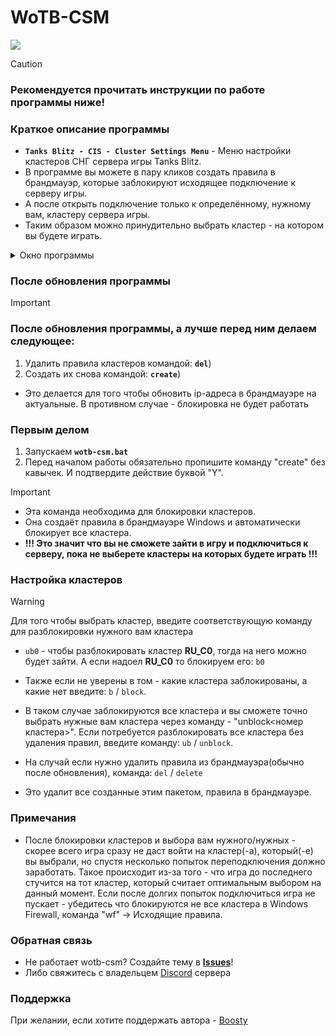 # WoTB-CSM

![](https://repository-images.githubusercontent.com/470124242/8a45d49c-74da-4a70-a190-03046d1691ea)

> [!caution]
> ### Рекомендуется прочитать инструкции по работе программы ниже!

### Краткое описание программы
- **`Tanks Blitz - CIS - Cluster Settings Menu`** - Меню настройки кластеров СНГ сервера игры Tanks Blitz.
- В программе вы можете в пару кликов создать правила в брандмауэр, которые заблокируют исходящее подключение к серверу игры.
- А после открыть подключение только к определённому, нужному вам, кластеру сервера игры.
- Таким образом можно принудительно выбрать кластер - на котором вы будете играть.

<details>
  <summary>Окно программы</summary>
  
  ![image](https://github.com/user-attachments/assets/4a5f7d8e-d837-4aee-9114-b75a4535e19a)

</details>


### После обновления программы
>[!important]
> ### После обновления программы, а лучше перед ним делаем следующее:
> 1. Удалить правила клаcтеров командой: **`del`**)
> 2. Cоздать их снова командой: **`create`**)
> - Это делается для того чтобы обновить ip-адреса в брандмауэре на актуальные. В противном случае - блокировка не будет работать

### Первым делом
1) Запускаем **`wotb-csm.bat`**
2) Перед началом работы обязательно пропишите команду "create" без кавычек. И подтвердите действие буквой "Y".
>[!important]
> - Эта команда необходима для блокировки кластеров.
> - Она создаёт правила в брандмауэре Windows и автоматически блокирует все кластера.
> - **!!! Это значит что вы не сможете зайти в игру и подключиться к серверу, пока не выберете кластеры на которых будете играть !!!**

### Настройка кластеров
> [!warning]
> Для того чтобы выбрать кластер, введите соответствующую команду для разблокировки нужного вам кластера

- `ub0` - чтобы разблокировать кластер **RU_C0**, тогда на него можно будет зайти.
А если надоел **RU_C0** то блокируем его: `b0`

- Также если не уверены в том - какие кластера заблокированы, а какие нет введите: `b` / `block`.
- В таком случае заблокируются все кластера и вы сможете точно выбрать нужные вам кластера через команду - 
"unblock<номер кластера>".
Если потребуется разблокировать все кластера без удаления правил, введите команду: `ub` / `unblock`.

- На случай если нужно удалить правила из брандмауэра(обычно после обновления), команда: `del` / `delete`
- Это удалит все созданные этим пакетом, правила в брандмауэре.


### Примечания
- После блокировки кластеров и выбора вам нужного/нужных - скорее всего игра сразу не даст войти на кластер(-а), который(-е) вы выбрали, но спустя несколько попыток переподключения должно заработать.
Такое происходит из-за того - что игра до последнего стучится на тот кластер, который считает оптимальным выбором на данный момент.
Если после долгих попыток подключиться игра не пускает - убедитесь что блокируются не все кластера в Windows Firewall, команда "wf" -> Исходящие правила.


### Обратная связь
- Не работает wotb-csm? Создайте тему в **[Issues](https://github.com/N3M1X10/wotb-csm/issues)**!
- Либо свяжитесь с владельцем [Discord](https://discord.gg/2jJ3Qn4) сервера

### Поддержка
При желании, если хотите поддержать автора - [Boosty](https://boosty.to/nemix/donate)
